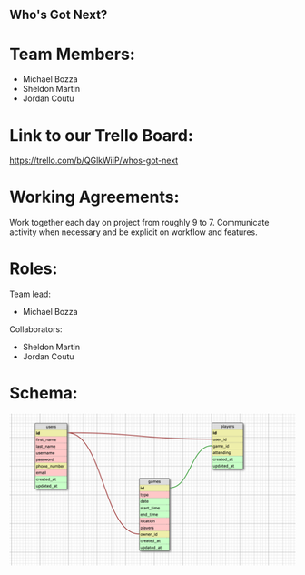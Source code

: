 ## Who's Got Next?

# Team Members: 

  - Michael Bozza
  - Sheldon Martin
  - Jordan Coutu
  
# Link to our Trello Board:

  https://trello.com/b/QGlkWiiP/whos-got-next

# Working Agreements:
  
  Work together each day on project from roughly 9 to 7.
  Communicate activity when necessary and be explicit on workflow and features.

# Roles:

Team lead:

  - Michael Bozza 
  
Collaborators:
  
  - Sheldon Martin
  - Jordan Coutu 
  
# Schema:

  ![schema](/images/schema_design.png "schema")
